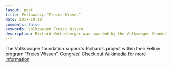 ```yaml
---
layout: post
title: Fellowship “Freies Wissen”
date: 2017-10-10
comments: false
keywords: Volkswagen Freies Wissen
description: Richard Höchenberger was awarded by the Volkswagen Foundation
---
```


The Volkswagen foundation supports Richard’s project within their Fellow program “Freies Wissen”. Congrats! [Check out Wikimedia for more information](https://www.wikimedia.de/wiki/Fellowprogramm)
